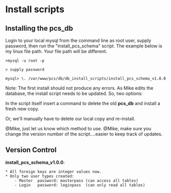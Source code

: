 # Install scripts

## Installing the pcs_db

Login to your local mysql from the command line as root user, supply password,
then run the "install_pcs_schema" script.  The example below is my linux file path.
Your file path will be different.

```
>mysql -u root -p

> supply password

mysql> \. /var/www/pcs/db/db_install_scripts/install_pcs_schema_v1.0.0

```
Note: The first install should not produce any errors.  As Mike edits the database, the install script needs to be updated.  So, two options:

In the script itself insert a command to delete the old **pcs_db** and install a fresh new copy.

Or, we'll manually have to delete our local copy and re-install.

@Mike, just let us know which method to use.
@Mike, make sure you change the version number of the script....easier to keep track of updates.


## Version Control

**install_pcs_schema_v1.0.0**:

	* All foreign keys are integer values now.
	* Only two user types created:
		- Master  password: masterpass (can access all tables)
		- Login   password: loginpass  (can only read all tables) 
